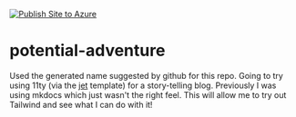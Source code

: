 [![Publish Site to Azure](https://github.com/nwesterhausen/potential-adventure/actions/workflows/publish.yml/badge.svg?branch=main)](https://github.com/nwesterhausen/potential-adventure/actions/workflows/publish.yml)

# potential-adventure

Used the generated name suggested by github for this repo. Going to try using 11ty 
(via the [jet](https://github.com/marcamos/jet) template) for a story-telling blog. 
Previously I was using mkdocs which just wasn't the right feel. This will allow me
to try out Tailwind and see what I can do with it!
